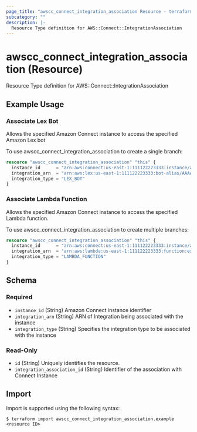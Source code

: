 ```yaml
---
page_title: "awscc_connect_integration_association Resource - terraform-provider-awscc"
subcategory: ""
description: |-
  Resource Type definition for AWS::Connect::IntegrationAssociation
---
```


# awscc_connect_integration_association (Resource)

Resource Type definition for AWS::Connect::IntegrationAssociation

## Example Usage

### Associate Lex Bot
Allows the specified Amazon Connect instance to access the specified Amazon Lex bot

To use awscc_connect_integration_association to create a single branch:
```terraform
resource "awscc_connect_integration_association" "this" {
  instance_id      = "arn:aws:connect:us-east-1:111122223333:instance/aaaaaaaa-bbbb-cccc-dddd-eeeeeeeeeeee"
  integration_arn  = "arn:aws:lex:us-east-1:111122223333:bot-alias/AAAAAAAAAA/BBBBBBBBBB"
  integration_type = "LEX_BOT"
}
```

### Associate Lambda Function
Allows the specified Amazon Connect instance to access the specified Lambda function.

To use awscc_connect_integration_association to create multiple branches:
```terraform
resource "awscc_connect_integration_association" "this" {
  instance_id      = "arn:aws:connect:us-east-1:111122223333:instance/aaaaaaaa-bbbb-cccc-dddd-eeeeeeeeeeee"
  integration_arn  = "arn:aws:lambda:us-east-1:111122223333:function:example_function"
  integration_type = "LAMBDA_FUNCTION"
}
```

<!-- schema generated by tfplugindocs -->
## Schema

### Required

- `instance_id` (String) Amazon Connect instance identifier
- `integration_arn` (String) ARN of Integration being associated with the instance
- `integration_type` (String) Specifies the integration type to be associated with the instance

### Read-Only

- `id` (String) Uniquely identifies the resource.
- `integration_association_id` (String) Identifier of the association with Connect Instance

## Import

Import is supported using the following syntax:

```shell
$ terraform import awscc_connect_integration_association.example <resource ID>
```
